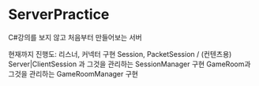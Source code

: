 # ServerPractice
 C#강의를 보지 않고 처음부터 만들어보는 서버

현재까지 진행도:
 리스너, 커넥터 구현
 Session, PacketSession / (컨텐츠용) Server|ClientSession 과 그것을 관리하는 SessionManager 구현
 GameRoom과 그것을 관리하는 GameRoomManager 구현
